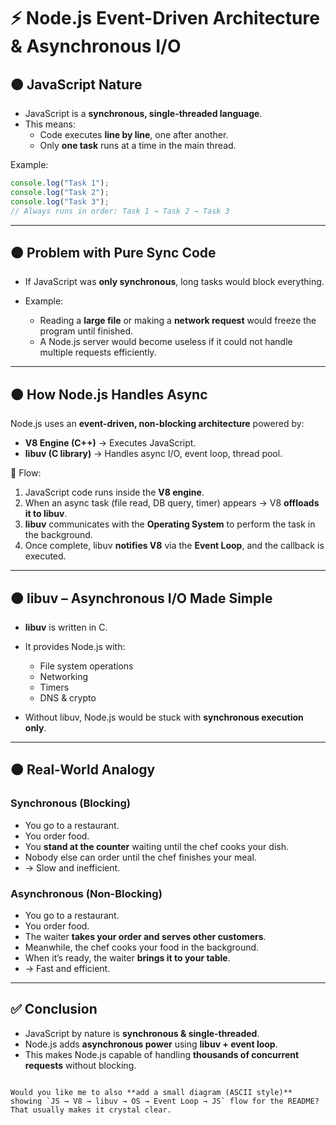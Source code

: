 <!-- NodeJs has an event-driven architecture cabaplble of asynchronous i/o. 


JavaScript is syncronous single threaded language  - execute line by line in single thread 

v8 offloes on linuv for make things asynhc
libuv - asynch io made simple - written in c 

v8 (js) task to libuv (c) which talks to OS to deal with Files and other things   -->

# ⚡ Node.js Event-Driven Architecture & Asynchronous I/O

## 🟠 JavaScript Nature
- JavaScript is a **synchronous, single-threaded language**.  
- This means:  
  - Code executes **line by line**, one after another.  
  - Only **one task** runs at a time in the main thread.  

Example:
```js
console.log("Task 1");
console.log("Task 2");
console.log("Task 3");
// Always runs in order: Task 1 → Task 2 → Task 3
````

---

## 🟠 Problem with Pure Sync Code

* If JavaScript was **only synchronous**, long tasks would block everything.
* Example:

  * Reading a **large file** or making a **network request** would freeze the program until finished.
  * A Node.js server would become useless if it could not handle multiple requests efficiently.

---

## 🟠 How Node.js Handles Async

Node.js uses an **event-driven, non-blocking architecture** powered by:

* **V8 Engine (C++)** → Executes JavaScript.
* **libuv (C library)** → Handles async I/O, event loop, thread pool.

📌 Flow:

1. JavaScript code runs inside the **V8 engine**.
2. When an async task (file read, DB query, timer) appears → V8 **offloads it to libuv**.
3. **libuv** communicates with the **Operating System** to perform the task in the background.
4. Once complete, libuv **notifies V8** via the **Event Loop**, and the callback is executed.

---

## 🟠 libuv – Asynchronous I/O Made Simple

* **libuv** is written in C.
* It provides Node.js with:

  * File system operations
  * Networking
  * Timers
  * DNS & crypto
* Without libuv, Node.js would be stuck with **synchronous execution only**.

---

## 🟠 Real-World Analogy

### Synchronous (Blocking)

* You go to a restaurant.
* You order food.
* You **stand at the counter** waiting until the chef cooks your dish.
* Nobody else can order until the chef finishes your meal.
* → Slow and inefficient.

### Asynchronous (Non-Blocking)

* You go to a restaurant.
* You order food.
* The waiter **takes your order and serves other customers**.
* Meanwhile, the chef cooks your food in the background.
* When it’s ready, the waiter **brings it to your table**.
* → Fast and efficient.

---

## ✅ Conclusion

* JavaScript by nature is **synchronous & single-threaded**.
* Node.js adds **asynchronous power** using **libuv + event loop**.
* This makes Node.js capable of handling **thousands of concurrent requests** without blocking.

```

Would you like me to also **add a small diagram (ASCII style)** showing `JS → V8 → libuv → OS → Event Loop → JS` flow for the README? That usually makes it crystal clear.
```
